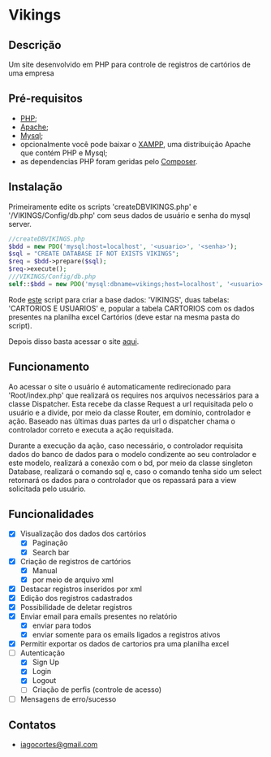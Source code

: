 # Vikings

## Descrição
Um site desenvolvido em PHP para controle de registros de cartórios de uma empresa

## Pré-requisitos
* [PHP](https://www.php.net/downloads.php); 
* [Apache](https://www.apachelounge.com/download/);
* [Mysql](https://dev.mysql.com/downloads/mysql/);
* opcionalmente você pode baixar o [XAMPP](https://www.apachefriends.org/download.html), uma distribuição Apache que contém PHP e Mysql;
* as dependencias PHP foram geridas pelo [Composer](https://getcomposer.org/download/).

## Instalação 
Primeiramente edite os scripts 'createDBVIKINGS.php' e '/VIKINGS/Config/db.php' com seus dados de usuário e senha do mysql server.

```php
//createDBVIKINGS.php
$bdd = new PDO('mysql:host=localhost', '<usuario>', '<senha>');
$sql = "CREATE DATABASE IF NOT EXISTS VIKINGS";
$req = $bdd->prepare($sql);
$req->execute();
///VIKINGS/Config/db.php
self::$bdd = new PDO('mysql:dbname=vikings;host=localhost', '<usuario>', '<senha>');
```

Rode [este](http://localhost/VIKINGS/createDBVIKINGS.php) script para criar a base dados: 'VIKINGS', duas tabelas: 'CARTORIOS E USUARIOS' e, 
popular a tabela CARTORIOS com os dados presentes na planilha excel Cartórios (deve estar na mesma pasta do script).  

Depois disso basta acessar o site [aqui](http://localhost/VIKINGS/).

## Funcionamento
Ao acessar o site o usuário é automaticamente redirecionado para 'Root/index.php' que realizará os requires nos arquivos necessários para a classe Dispatcher.
Esta recebe da classe Request a url requisitada pelo o usuário e a divide, por meio da classe Router, em domínio, controlador e ação. Baseado nas últimas duas 
partes da url o dispatcher chama o controlador correto e executa a ação requisitada.

Durante a execução da ação, caso necessário, o controlador requisita dados do banco de dados para o modelo condizente ao seu controlador e este modelo, realizará 
a conexão com o bd, por meio da classe singleton Database, realizará o comando sql e, caso o comando tenha sido um select retornará os dados para o controlador que 
os repassará para a view solicitada pelo usuário.

## Funcionalidades
- [x] Visualização dos dados dos cartórios
    - [x] Paginação
    - [x] Search bar
- [x] Criação de registros de cartórios
    - [x] Manual
    - [x] por meio de arquivo xml
- [X] Destacar registros inseridos por xml
- [x] Edição dos registros cadastrados
- [x] Possibilidade de deletar registros
- [x] Enviar email para emails presentes no relatório
    - [X] enviar para todos
    - [X] enviar somente para os emails ligados a registros ativos
- [x] Permitir exportar os dados de cartorios pra uma planilha excel
- [ ] Autenticação
    - [X] Sign Up
    - [X] Login
    - [X] Logout
    - [ ] Criação de perfis (controle de acesso)
- [ ] Mensagens de erro/sucesso 

## Contatos
* iagocortes@gmail.com
